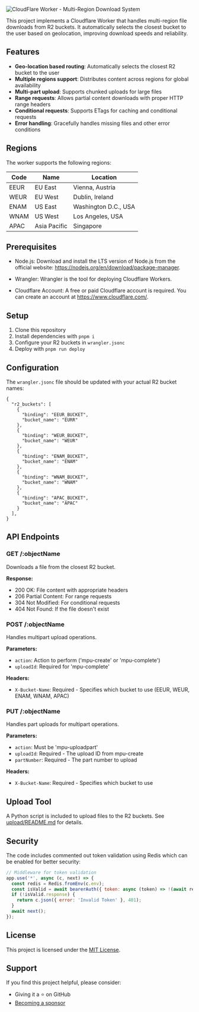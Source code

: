 ![CloudFlare Worker - Multi-Region Download System](https://www.raulcarini.dev/api/dynamic-og?title=CloudFlare%20Worker&description=Multi-Region%20Download%20System)

This project implements a Cloudflare Worker that handles multi-region file downloads from R2 buckets. It automatically selects the closest bucket to the user based on geolocation, improving download speeds and reliability.

## Features

- **Geo-location based routing**: Automatically selects the closest R2 bucket to the user
- **Multiple regions support**: Distributes content across regions for global availability
- **Multi-part upload**: Supports chunked uploads for large files
- **Range requests**: Allows partial content downloads with proper HTTP range headers
- **Conditional requests**: Supports ETags for caching and conditional requests
- **Error handling**: Gracefully handles missing files and other error conditions

## Regions

The worker supports the following regions:

| Code | Name | Location |
|------|------|----------|
| EEUR | EU East | Vienna, Austria |
| WEUR | EU West | Dublin, Ireland |
| ENAM | US East | Washington D.C., USA |
| WNAM | US West | Los Angeles, USA |
| APAC | Asia Pacific | Singapore |

## Prerequisites
- Node.js: Download and install the LTS version of Node.js from the official website: https://nodejs.org/en/download/package-manager.
- Wrangler: Wrangler is the tool for deploying Cloudflare Workers.

- Cloudflare Account: A free or paid Cloudflare account is required. You can create an account at https://www.cloudflare.com/.

## Setup

1. Clone this repository
2. Install dependencies with `pnpm i`
3. Configure your R2 buckets in `wrangler.jsonc`
4. Deploy with `pnpm run deploy`

## Configuration

The `wrangler.jsonc` file should be updated with your actual R2 bucket names:

```jsonc
{
  "r2_buckets": [
    {
      "binding": "EEUR_BUCKET",
      "bucket_name": "EURR"
    },
    {
      "binding": "WEUR_BUCKET",
      "bucket_name": "WEUR"
    },
    {
      "binding": "ENAM_BUCKET",
      "bucket_name": "ENAM"
    },
    {
      "binding": "WNAM_BUCKET",
      "bucket_name": "WNAM"
    },
    {
      "binding": "APAC_BUCKET",
      "bucket_name": "APAC"
    }
  ],
}
```

## API Endpoints

### GET /:objectName

Downloads a file from the closest R2 bucket.

**Response:**
- 200 OK: File content with appropriate headers
- 206 Partial Content: For range requests
- 304 Not Modified: For conditional requests
- 404 Not Found: If the file doesn't exist

### POST /:objectName

Handles multipart upload operations.

**Parameters:**
- `action`: Action to perform ('mpu-create' or 'mpu-complete')
- `uploadId`: Required for 'mpu-complete'

**Headers:**
- `X-Bucket-Name`: Required - Specifies which bucket to use (EEUR, WEUR, ENAM, WNAM, APAC)

### PUT /:objectName

Handles part uploads for multipart operations.

**Parameters:**
- `action`: Must be 'mpu-uploadpart'
- `uploadId`: Required - The upload ID from mpu-create
- `partNumber`: Required - The part number to upload

**Headers:**
- `X-Bucket-Name`: Required - Specifies which bucket to use

## Upload Tool

A Python script is included to upload files to the R2 buckets. See [upload/README.md](./upload/README.md) for details.

## Security

The code includes commented out token validation using Redis which can be enabled for better security:

```javascript
// Middleware for token validation
app.use('*', async (c, next) => {
  const redis = Redis.fromEnv(c.env);
  const isValid = await bearerAuth({ token: async (token) => !(await redis.sismember('tokens', token)) })(c, next);
  if (!isValid.response) {
    return c.json({ error: 'Invalid Token' }, 401);
  }
  await next();
});
```

## License

This project is licensed under the [MIT License](LICENSE).

## Support

If you find this project helpful, please consider:
- Giving it a ⭐️ on GitHub
- [Becoming a sponsor](https://github.com/sponsors/R4ULtv/)
